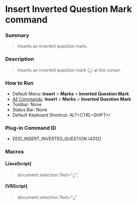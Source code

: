 # Insert Inverted Question Mark command

### Summary

> Inserts an inverted question mark.

### Description

> Inserts an inverted question mark (¿) at the cursor.

### How to Run

- Default Menu: **Insert** \> **Marks** \> **Inverted Question Mark**
- [All Commands](../tools/all_commands): **Insert** \> **Marks** \> **Inverted Question Mark**
- Toolbar: None
- Status Bar: None
- Default Keyboard Shortcut: ALT+CTRL+SHIFT+/

### Plug-in Command ID

- EEID\_INSERT\_INVERTED\_QUESTION (4312)

### Macros

#### \[JavaScript\]

> document.selection.Text="¿";

#### \[VBScript\]

> document.selection.Text="¿"